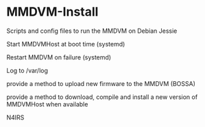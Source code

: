 # MMDVM-Install

Scripts and config files to run the MMDVM on Debian Jessie

Start MMDVMHost at boot time (systemd)

Restart MMDVM on failure (systemd) 

Log to /var/log

provide a method to upload new firmware to the MMDVM (BOSSA)

provide a method to download, compile and install a new version of MMDVMHost when available

N4IRS
